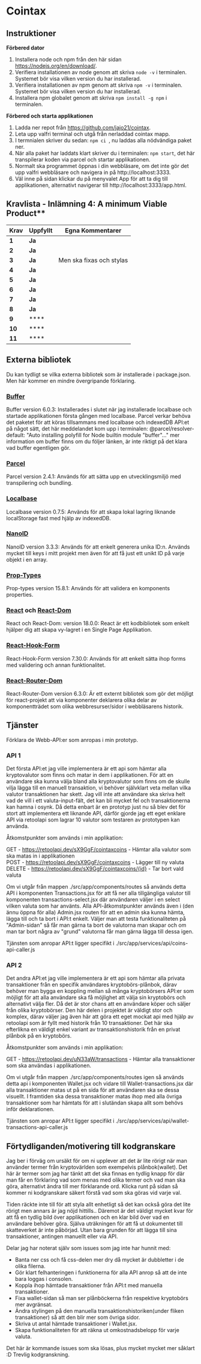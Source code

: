 # Cointax

## Instruktioner

**Förbered dator**  
1. Installera node och npm från den här sidan https://nodejs.org/en/download/.  
2. Verifiera installationen av node genom att skriva ```node -v``` i terminalen. Systemet bör visa vilken version du har installerad.  
3. Verifiera installationen av npm genom att skriva ```npm -v``` i terminalen. Systemet bör visa vilken version du har installerad.  
4. Installera npm globalet genom att skriva ```npm install -g npm``` i terminalen.  

**Förbered och starta applikationen**  
1. Ladda ner repot från https://github.com/jajo21/cointax.  
2. Leta upp valfri terminal och utgå från nerladdad cointax mapp.  
3. I termnialen skriver du sedan: ```npm ci ```, nu laddas alla nödvändiga paket ner.  
4. När alla paket har laddats klart skriver du i terminalen: ```npm start```, det här transpilerar koden via parcel och startar applikationen.  
5. Normalt ska programmet öppnas i din webbläsare, om det inte gör det upp valfri webbläsare och navigera in på http://localhost:3333.  
6. Väl inne på sidan klickar du på menyvalet App för att ta dig till applikationen, alternativt navigerar till http://localhost:3333/app.html.  

## Kravlista - Inlämning 4: A minimum Viable Product**

|Krav|Uppfyllt|Egna Kommentarer|
|---|---|---|
|**1**  |**Ja**| |
|**2**  |**Ja**| |
|**3**  |**Ja**|  Men ska fixas och stylas|
|**4**  |**Ja**| |
|**5**  |**Ja**| |
|**6**  |**Ja**| |
|**7**  |**Ja**| |
|**8**  |**Ja**| |
|**9**  |****| |
|**10**  |****| |
|**11**  |****| |

## Externa bibliotek
Du kan tydligt se vilka externa bibliotek som är installerade i package.json. Men här kommer en mindre övergripande förklaring.

### [Buffer](https://www.npmjs.com/package/buffer)
Buffer version 6.0.3: Installerades i slutet när jag installerade localbase och startade applikationen första gången med localbase. Parcel verkar behöva det paketet för att köras tillsammans med localbase och indexedDB API:et på något sätt, det här meddelandet kom upp i terminalen: @parcel/resolver-default: "Auto installing polyfill for Node builtin module "buffer"..." mer information om buffer finns om du följer länken, är inte riktigt på det klara vad buffer egentligen gör.

### [Parcel](https://www.npmjs.com/package/parcel)
Parcel version 2.4.1: Används för att sätta upp en utvecklingsmiljö med transpilering och bundling.

### [Localbase](https://www.npmjs.com/package/localbase)
Localbase version 0.7.5: Används för att skapa lokal lagring liknande localStorage fast med hjälp av indexedDB.

### [NanoID](https://www.npmjs.com/package/nanoid)
NanoID version 3.3.3: Används för att enkelt generera unika ID:n. Används mycket till keys i mitt projekt men även för att få just ett unikt ID på varje objekt i en array.

### [Prop-Types](https://www.npmjs.com/package/prop-types)
Prop-types version 15.8.1: Används för att validera en komponents properties.

### [React](https://www.npmjs.com/package/react) och [React-Dom](https://www.npmjs.com/package/react-dom)
React och React-Dom: version 18.0.0: React är ett kodbibliotek som enkelt hjälper dig att skapa vy-lagret i en Single Page Applikation.

### [React-Hook-Form](https://www.npmjs.com/package/react-hook-form)
React-Hook-Form version 7.30.0: Används för att enkelt sätta ihop forms med validering och annan funktionalitet.

### [React-Router-Dom](https://www.npmjs.com/package/react-router-dom)
React-Router-Dom version 6.3.0: Är ett externt bibliotek som gör det möjligt för react-projekt att via komponenter deklarera olika delar av komponentträdet som olika webbresurser/sidor i webbläsarens historik.

## Tjänster  
Förklara de Webb-API:er som anropas i min prototyp.

### API 1

Det första API:et jag ville implementera är ett api som hämtar alla kryptovalutor som finns och matar in dem i applikationen. För att en användare ska kunna välja bland alla kryptovalutor som finns om de skulle vilja lägga till en manuell transaktion, vi behöver självklart veta mellan vilka valutor transaktionen har skett. Jag vill inte att användare ska skriva helt vad de vill i ett valuta-input-fält, det kan bli mycket fel och transaktionerna kan hamna i osynk. Då detta enbart är en prototyp just nu så blev det för stort att implementera ett liknande API, därför gjorde jag ett eget enklare API via retoolapi som lagrar 10 valutor som testaren av prototypen kan använda. 

Åtkomstpunkter som används i min applikation:  

GET - https://retoolapi.dev/sX9GgF/cointaxcoins - Hämtar alla valutor som ska matas in i applikationen  
POST - https://retoolapi.dev/sX9GgF/cointaxcoins - Lägger till ny valuta  
DELETE - https://retoolapi.dev/sX9GgF/cointaxcoins/{id} - Tar bort vald valuta  

Om vi utgår från mappen ./src/app/components/routes så används detta API i komponenten Transactions.jsx för att få ner alla tillgängliga valutor till komponenten transactions-select.jsx där användaren väljer i en select vilken valuta som har använts. Alla API-åtkomstpunkter används även i (den ännu öppna för alla) Admin.jsx routen för att en admin ska kunna hämta, lägga till och ta bort i API:t enkelt. Väljer man att testa funktionaliteten på "Admin-sidan" så får man gärna ta bort de valutorna man skapar och om man tar bort några av "grund" valutorna får man gärna lägga till dessa igen.

Tjänsten som anropar API:t ligger specifikt i ./src/app/services/api/coins-api-caller.js

### API 2

Det andra API:et jag ville implementera är ett api som hämtar alla privata transaktioner från en specifik användares kryptobörs-plånbok, därav behöver man bygga en koppling mellan så många kryptobörsers API:er som möjligt för att alla användare ska få möjlighet att välja sin kryptobörs och alternativt välja fler. Då det är stor chans att en användare köper och säljer från olika kryptobörser. Den här delen i projektet är väldigt stor och komplex, därav väljer jag även här att göra ett eget mockat api med hjälp av retoolapi som är fyllt med historik från 10 transaktioner. Det här ska efterlikna en väldigt enkel variant av transaktionshistorik från en privat plånbok på en kryptobörs.

Åtkomstpunkter som används i min applikation:  

GET - https://retoolapi.dev/uN33aW/transactions - Hämtar alla transaktioner som ska användas i applikationen.  

Om vi utgår från mappen ./src/app/components/routes igen så används detta api i komponenten Wallet.jsx och vidare till Wallet-transactions.jsx där alla transaktioner matas ut på en sida för att användaren ska se dessa visuellt. I framtiden ska dessa transaktioner matas ihop med alla övriga transaktioner som har hämtats för att i slutändan skapa allt som behövs inför deklarationen.

Tjänsten som anropar API:t ligger specifikt i ./src/app/services/api/wallet-transactions-api-caller.js  

## Förtydliganden/motivering till kodgranskare
Jag ber i förväg om ursäkt för om ni upplever att det är lite rörigt när man använder termer från kryptovärlden som exempelvis plånbok(wallet). Det här är termer som jag har tänkt att det ska finnas en tydlig knapp för där man får en förklaring vad som menas med olika termer och vad man ska göra, alternativt ändra till mer förklarande ord. Klicka runt på sidan så kommer ni kodgranskare säkert förstå vad som ska göras vid varje val.

Tiden räckte inte till för att styla allt enhetligt så det kan också göra det lite rörigt men annars är jag nöjd hittills.. Däremot är det väldigt mycket kvar för att få en tydlig bild över applikationen och en klar bild över vad en användare behöver göra. Själva uträkningen för att få ut dokumentet till skatteverket är inte påbörjad. Utan bara grunden för att lägga till sina transaktioner, antingen manuellt eller via API.

Delar jag har noterat själv som issues som jag inte har hunnit med: 
- Banta ner css och få css-delen mer dry då mycket är dubbletter i de olika filerna.
- Gör klart felhanteringen i funktionerna för alla API anrop så att de inte bara loggas i consolen.
- Koppla ihop hämtade transaktioner från API:t med manuella transaktioner.
- Fixa wallet-sidan så man ser plånböckerna från respektive kryptobörs mer avgränsat.
- Ändra stylingen på den manuella transaktionshistoriken(under fliken transaktioner) så att den blir mer som övriga sidor.
- Skriva ut antal hämtade transaktioner i Wallet.jsx.
- Skapa funktionaliteten för att räkna ut omkostnadsbelopp för varje valuta.  

Det här är kommande issues som ska lösas, plus mycket mycket mer såklart :D
Trevlig kodgranskning.